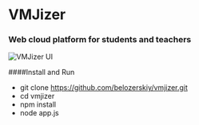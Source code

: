 # VMJizer
### Web cloud platform for students and teachers

![VMJizer UI](https://pp.vk.me/c631223/v631223104/44eec/sMshMlZurt4.jpg)

####Install and Run
 * git clone https://github.com/belozerskiy/vmjizer.git
 * cd vmjizer
 * npm install
 * node app.js


